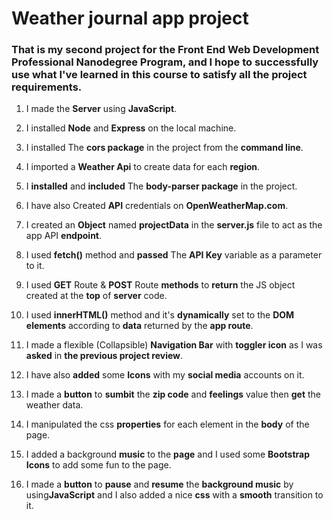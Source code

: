# Weather journal app project

### That is my second project for the Front End Web Development Professional Nanodegree Program, and I hope to successfully use what I've learned in this course to satisfy all the project requirements.

1. I made the **Server** using **JavaScript**.

2. I installed **Node** and **Express** on the local machine.

3. I installed The **cors package** in the project from the **command line**.

4. I imported a **Weather Api** to create data for each **region**.

5. I **installed** and **included** The **body-parser package** in the project. 

6. I have also Created **API** credentials on **OpenWeatherMap.com**.

7. I created an **Object** named **projectData** in the **server.js** file to act as the app API **endpoint**.

8. I used **fetch()** method and **passed** The **API Key** variable as a parameter to it.

9. I used **GET** Route & **POST** Route **methods** to **return** the JS object created at the **top** of **server** code.

10. I used **innerHTML()** method and it's **dynamically** set to the **DOM elements** according to **data** returned by the **app route**.

11. I made a flexible (Collapsible) **Navigation Bar** with **toggler icon** as I was **asked** in **the previous project review**.

12. I have also **added** some **Icons** with my **social media** accounts on it. 

13. I made a **button** to **sumbit** the **zip code** and **feelings** value then **get** the weather data.

14. I manipulated the css **properties** for each element in the **body** of the page.

15. I added a background **music** to the **page** and I used some **Bootstrap Icons** to add some fun to the page.

16. I made a **button** to **pause** and **resume** the **background music** by using**JavaScript** and I also added a nice **css** with a **smooth** transition to it.

